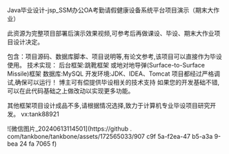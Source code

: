 Java毕业设计-jsp_SSM办公OA考勤请假健康设备系统平台项目演示（期末大作业）

此资源为完整项目部署后演示效果视频,可参考后再做课设、毕设、期末大作业项目设计决定。

包含：项目源码、数据库脚本、项目说明等,有论文参考,该项目可以直接作为毕设使用。
技术实现：
​后台框架:跳靴框架 或地对地导弹(Surface-to-Surface Missile)框架
​数据库:MySQL
开发环境:JDK、IDEA、Tomcat
项目都经过严格调试,确保可以运行！
博主可有偿提供毕设相关的技术支持
如果您的开发基础不错,可以在此代码基础之上做改动以实现更多功能。

其他框架项目设计成品不多,请根据情况选择,致力于计算机专业毕设项目研究开发。
vx:tank88921

![微信图片_20240613114501](https://github . com/tankbone/tankbone/assets/172565033/907 c9f 5a-f2ea-47 b5-a3a 9-bea 24 fa 7065 f)
